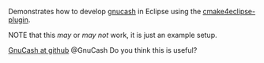 Demonstrates how to develop [gnucash](https://wiki.gnucash.org/wiki/Eclipse#cmake4eclipse) in Eclipse
using the [cmake4eclipse-plugin](https://github.com/15knots/cmake4eclipse#why-cmake4eclipse).

NOTE that this *may* or *may not* work, it is just an example setup.

[GnuCash at github](https://github.com/Gnucash) @GnuCash Do you think this is useful?


